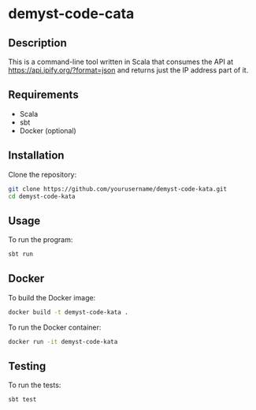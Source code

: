 # demyst-code-cata

## Description

This is a command-line tool written in Scala that consumes the API at https://api.ipify.org/?format=json and returns just the IP address part of it.

## Requirements

- Scala
- sbt
- Docker (optional)

## Installation

Clone the repository:

```bash
git clone https://github.com/yourusername/demyst-code-kata.git
cd demyst-code-kata
```

## Usage

To run the program:

```bash
sbt run
```

## Docker

To build the Docker image:

```bash
docker build -t demyst-code-kata .
```

To run the Docker container:

```bash
docker run -it demyst-code-kata
```

## Testing

To run the tests:

```bash
sbt test
```